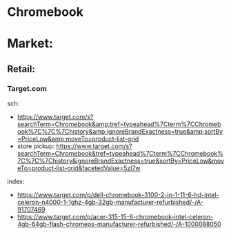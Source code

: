 # Chromebook
# Market:
## Retail:
### Target.com
sch:
- https://www.target.com/s?searchTerm=Chromebook&amp;tref=typeahead%7Cterm%7CChromebook%7C%7C%7Chistory&amp;ignoreBrandExactness=true&amp;sortBy=PriceLow&amp;moveTo=product-list-grid
- store pickup: https://www.target.com/s?searchTerm=Chromebook&tref=typeahead%7Cterm%7CChromebook%7C%7C%7Chistory&ignoreBrandExactness=true&sortBy=PriceLow&moveTo=product-list-grid&facetedValue=5zl7w

index:
- https://www.target.com/p/dell-chromebook-3100-2-in-1-11-6-hd-intel-celeron-n4000-1-1ghz-4gb-32gb-manufacturer-refurbished/-/A-91707469
- https://www.target.com/p/acer-315-15-6-chromebook-intel-celeron-4gb-64gb-flash-chromeos-manufacturer-refurbished/-/A-1000088050 
